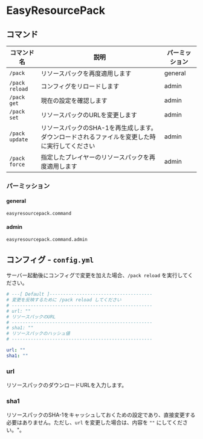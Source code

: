 # EasyResourcePack

## コマンド

| コマンド名 | 説明 | パーミッション |
|----------|------|-------------|
| `/pack` | リソースパックを再度適用します | general |
| `/pack reload` | コンフィグをリロードします | admin |
| `/pack get` | 現在の設定を確認します | admin |
| `/pack set` | リソースパックのURLを変更します | admin |
| `/pack update` | リソースパックのSHA-1を再生成します。ダウンロードされるファイルを変更した時に実行してください | admin |
| `/pack force` | 指定したプレイヤーのリソースパックを再度適用します | admin |

### パーミッション

#### general

`easyresourcepack.command`

#### admin

`easyresourcepack.command.admin`

## コンフィグ - `config.yml`

サーバー起動後にコンフィグで変更を加えた場合、`/pack reload` を実行してください。

```yaml
# ---[ Default ]--------------------------------------
# 変更を反映するために /pack reload してください
# ----------------------------------------------------
# url: ""
# リソースパックのURL
# ----------------------------------------------------
# sha1: ""
# リソースパックのハッシュ値
# ----------------------------------------------------

url: ""
sha1: ""
```

### url

リソースパックのダウンロードURLを入力します。

### sha1

リソースパックのSHA-1をキャッシュしておくための設定であり、直接変更する必要はありません。ただし、`url` を変更した場合は、内容を `""` にしてください。"。

